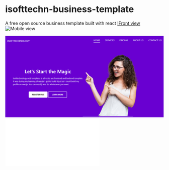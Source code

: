 # isofttechn-business-template
A free open source business template built with react
[!Front view](https://github.com/IsoftTech/isofttechn-business-template/blob/master/pr1.png)
![Mobile view]()

![Desktop view](https://github.com/IsoftTech/isofttechn-business-template/blob/master/pr1.png)
![Mobile view](chrome-extension://fjcjehbiabkhkdbpkenkhaahhopildlh/thumbnail.html?test_id=TES100961191581906806425203&url=https://isofttechn-business-template.netlify.com/)

